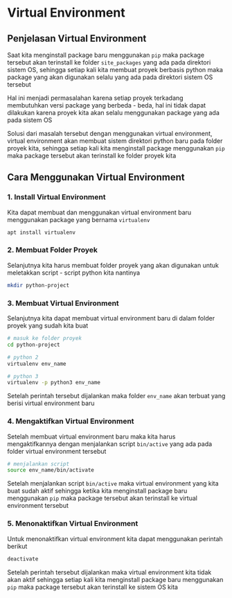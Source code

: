 # Virtual Environment

## Penjelasan Virtual Environment

Saat kita menginstall package baru menggunakan `pip` maka package tersebut akan terinstall ke folder `site_packages` yang ada pada direktori sistem OS, sehingga setiap kali kita membuat proyek berbasis python maka package yang akan digunakan selalu yang ada pada direktori sistem OS tersebut

Hal ini menjadi permasalahan karena setiap proyek terkadang membutuhkan versi package yang berbeda - beda, hal ini tidak dapat dilakukan karena proyek kita akan selalu menggunakan package yang ada pada sistem OS

Solusi dari masalah tersebut dengan menggunakan virtual environment, virtual environment akan membuat sistem direktori python baru pada folder proyek kita, sehingga setiap kali kita menginstall package menggunakan `pip` maka package tersebut akan terinstall ke folder proyek kita

## Cara Menggunakan Virtual Environment

### 1. Install Virtual Environment

Kita dapat membuat dan menggunakan virtual environment baru menggunakan package yang bernama `virtualenv`

```bash
apt install virtualenv
```

### 2. Membuat Folder Proyek

Selanjutnya kita harus membuat folder proyek yang akan digunakan untuk meletakkan script - script python kita nantinya

```bash
mkdir python-project
```

### 3. Membuat Virtual Environment

Selanjutnya kita dapat membuat virtual environment baru di dalam folder proyek yang sudah kita buat

```bash
# masuk ke folder proyek
cd python-project

# python 2
virtualenv env_name

# python 3
virtualenv -p python3 env_name
```

Setelah perintah tersebut dijalankan maka folder `env_name` akan terbuat yang berisi virtual environment baru

### 4. Mengaktifkan Virtual Environment

Setelah membuat virtual environment baru maka kita harus mengaktifkannya dengan menjalankan script `bin/active` yang ada pada folder virtual environment tersebut

```bash
# menjalankan script
source env_name/bin/activate
```

Setelah menjalankan script `bin/active` maka virtual environment yang kita buat sudah aktif sehingga ketika kita menginstall package baru menggunakan `pip` maka package tersebut akan terinstall ke virtual environment tersebut

### 5. Menonaktifkan Virtual Environment

Untuk menonaktifkan virtual environment kita dapat menggunakan perintah berikut

```bash
deactivate
```

Setelah perintah tersebut dijalankan maka virtual environment kita tidak akan aktif sehingga setiap kali kita menginstall package baru menggunakan `pip` maka package tersebut akan terinstall ke sistem OS kita
